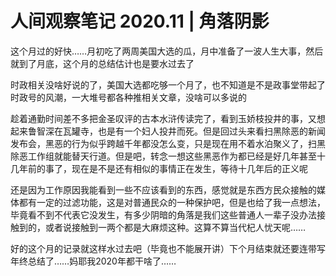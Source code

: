 # 人间观察笔记 2020.11 | 角落阴影
  
这个月过的好快……月初吃了两周美国大选的瓜，月中准备了一波人生大事，然后就到了月底，这个月的总结估计也是要水过去了  
  
时政相关没啥好说的了，美国大选都吃够一个月了，也不知道是不是政事堂带起了时政号的风潮，一大堆号都各种推相关文章，没啥可以多说的  
  
趁着通勤时间差不多把金圣叹评的古本水浒传读完了，看到玉娇枝投井的事，又想起来鲁智深在瓦罐寺，也是有一个妇人投井而死。但是回过头来看扫黑除恶的新闻发布会，黑恶的行为似乎跨越千年都没怎么变，只是现在用不着水泊聚义了，扫黑除恶工作组就能替天行道。但是吧，转念一想这些黑恶作为都已经是好几年甚至十几年前的事了，现在是不是还有相似的事情正在发生，等待十几年后的正义呢  
  
还是因为工作原因我能看到一些不应该看到的东西，感觉就是东西方民众接触的媒体都有一定的过滤功能，这是对普通民众的一种保护吧，但是也给了我一点想法，毕竟看不到不代表它没发生，有多少阴暗的角落是我们这些普通人一辈子没办法接触到的，或者说接触到一两个都是大麻烦这种。这算不算当代杞人忧天呢……  
  
好的这个月的记录就这样水过去吧（毕竟也不能展开讲）下个月结束就还要连带写年终总结了……妈耶我2020年都干啥了……  

